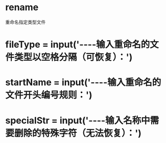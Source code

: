 # rename
重命名指定类型文件

# fileType = input('----输入重命名的文件类型以空格分隔（可恢复）：')
# startName = input('----输入重命名的文件开头编号规则：')
# specialStr = input('----输入名称中需要删除的特殊字符（无法恢复）：')

